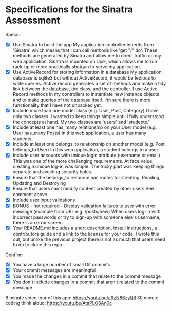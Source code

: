 # Specifications for the Sinatra Assessment

Specs:
- [x] Use Sinatra to build the app
    My application controller inherits from 'Sinatra' which means that I can call methods like 'get "/" do'.  These methods are generated by Sinatra and allow me to direct traffic on my web application.  Sinatra is mounted on rack, which allows me to run rack-up or more practically shotgun to serve my application. 
- [x] Use ActiveRecord for storing information in a database
    My application database is sqlite3 but without ActiveRecord, it would be tedious to write queries.  Active record generates a set of methods and make a tidy link between the database, the class, and the controller.  I use Active Record methods in my controllers to instantiate new instance objects and to make queries of the database itself.  I'm sure there is more functionality that I have not unpacked yet.
- [x] Include more than one model class (e.g. User, Post, Category)
    I have only two classes.  I wanted to keep things simple until I fully understood the concepts at hand.  My two classes are 'users' and 'students.'
- [x] Include at least one has_many relationship on your User model (e.g. User has_many Posts)
    In this web application, a user has many students.
- [x] Include at least one belongs_to relationship on another model (e.g. Post belongs_to User)
    In this web application, a student belongs to a user.
- [x] Include user accounts with unique login attribute (username or email)
    This was one of the more challenging requirements.  At face value, creating a unique log-in was simple.  The tricky part was keeping things separate and avoiding security holes.
- [x] Ensure that the belongs_to resource has routes for Creating, Reading, Updating and Destroying
- [x] Ensure that users can't modify content created by other users
    See comment above.
- [x] Include user input validations
- [x] BONUS - not required - Display validation failures to user with error message (example form URL e.g. /posts/new)
    When users log-in with incorrect passwords or try to sign-up with someone else's username, there is an error screen.
- [x] Your README.md includes a short description, install instructions, a contributors guide and a link to the license for your code.
    I wrote this out, but unlike the previous project there is not as much that users need to do to clone this repo.

Confirm
- [x] You have a large number of small Git commits
- [x] Your commit messages are meaningful
- [x] You made the changes in a commit that relate to the commit message
- [x] You don't include changes in a commit that aren't related to the commit message

6 minute video tour of this app: https://youtu.be/a9zN86zyQlI
30 minute coding think aloud: https://youtu.be/AtaPLO8An0c